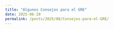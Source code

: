```yaml
---
title: "Algunos Consejos para el GRE"
date: 2025-06-20
permalink: /posts/2025/08/Consejos-para-el-GRE/
---
```

















<!-- ## Links útiles
- [Princeton Review]()
- [Kaplan]()
- [Manhattan Prep]()
- [Magoosh]()
- [ETS (Official GRE website)]()

## Información General

### ¿Qué es el GRE?

El GRE es como el hermano soberbio del examen de ingreso a la universidad. ¿Por qué soberbio? Porque es realmente muy parecido a lo que te toma cualquier ingreso, e inclusive más facil, solo que expuesto de forma pomposa para que se te complique un cachito resolverlo bien. Es básicamente una prueba que inventaron para ver si estás listo para aguantar el ritmo de un posgrado sin volverte loco en el intento (o al menos eso cuentan, en algunos años les digo. O no.).

¿Qué te van a hacer sufrir en este examen? Mirá:
- Te van a hacer escribir ensayos como si fueras el próximo Borges (esa es la parte de Escritura Analítica).
- Te van a hacer leer textos que parecen escritos por filósofos pasados de Rivotril (esa es la parte Verbal).
- Y para rematar, te van a hacer recordar toda la matemática que juraste olvidar después del secundario (esa es la parte Cuantitativa).

Todo esto en unas 2 horas, más o menos. Sí, ya sé, suena como una tortura, pero tranqui, que no es tan grave como parece.

La mayoría de las preguntas son multiple choice, así que siempre tenés una chance de acertar, incluso si estás más perdido que turista en el subte. Ahora, hablemos de puntuaciones: para las secciones de Verbal y Cuantitativa, la cosa va de 130 a 170. ¿Y sabés qué es lo loco? Que 130 no es un cero pelado. Es como si te dieran una base de "gracias por venir" solo por sentarte a hacer el examen. Ojo, esto no quiere decir que vayas a sacar 130 si contestás todo mal (ojalá fuera tan fácil, ¿no?). La cosa es más complicada, pero la buena noticia es que es muy difícil sacar menos de 140. Así que si estás teniendo un día horrible, al menos sabés que no vas a terminar con un score que dé vergüenza ajena. Y para la frutilla del postre, la parte de Escritura se califica de 0 a 6. Acá no hay puntaje de consolación, pero hey, si sabés escribir tu nombre ya estás arriba de 0, ¿no?

En resumen, el GRE es como un pasaporte para el mundo de los posgrados. Es un dolor de cabeza, sí, pero si lo manejás bien, te puede abrir un montón de puertas. Capaz hasta te divertís un poco en el proceso...

### ¿Por qué es importante?

El GRE desempeña un papel importante en el proceso de admisión a programas de posgrado, especialmente en Estados Unidos y cada vez más en otros países (esto no estoy muy seguro, pero hace algunos años comenzaron a tomarlo más en cuenta). Su importancia radica en varios factores que los comités de admisión consideran fundamentales para evaluar a los candidatos.

En primer lugar, el GRE proporciona una métrica estandarizada que permite a las instituciones comparar candidatos de diversos orígenes académicos y geográficos. Esta estandarización es particularmente valiosa dado que los sistemas educativos y los métodos de evaluación varían significativamente entre países e incluso entre instituciones dentro de un mismo país. Así, el GRE actúa como un "nivelador del campo de juego", ofreciendo a todos los aspirantes la oportunidad de demostrar sus habilidades en igualdad de condiciones.

Además, el GRE evalúa habilidades consideradas esenciales para el éxito en estudios de posgrado, como el razonamiento analítico, el pensamiento crítico y la capacidad de comunicación escrita. Estas competencias son altamente valoradas en el ámbito académico avanzado, donde la investigación, el análisis y la expresión clara de ideas complejas son fundamentales.

Para muchas instituciones, el GRE sirve como un filtro inicial en el proceso de selección. Un buen puntaje puede destacar una aplicación, especialmente en campos muy competitivos o en programas de élite donde el número de solicitantes supera ampliamente las plazas disponibles. En algunos casos, un puntaje sobresaliente en el GRE puede compensar otras áreas menos fuertes en la aplicación de un estudiante, como un promedio académico algo menor.

Es importante notar que el GRE no solo influye en las decisiones de admisión, sino que también puede ser un factor determinante en la asignación de ayuda financiera y becas. Muchas instituciones utilizan los puntajes del GRE como parte de sus criterios para otorgar apoyo económico, lo que puede ser crucial para muchos estudiantes que buscan financiar sus estudios de posgrado.

En resumen, aunque el GRE es solo una parte del proceso de admisión, su importancia no debe subestimarse. Proporciona a las instituciones una herramienta valiosa para evaluar a los candidatos y a los estudiantes una oportunidad para destacarse en un campo altamente competitivo. Prepararse adecuadamente para el GRE puede abrir puertas a oportunidades educativas y profesionales significativas, haciendo que el esfuerzo invertido en el examen sea una inversión valiosa en el futuro académico y profesional de un individuo.

## Preparación

### ¿Cómo prepararse?
1. [Paso 1]
2. [Paso 2]
3. [Paso 3]

### ¿Cuánto tiempo se necesita?
[Estimación del tiempo de preparación recomendado]

### ¿Cuánto cuesta?
- Costo del examen: [precio]
- Materiales de estudio: [rango de precios]
- Cursos de preparación (opcional): [rango de precios]

## El Examen

### ¿Cómo se rinde?
[Descripción del proceso de rendición del examen]

### ¿Cómo se califica?
[Explicación del sistema de calificación]

### ¿Cómo se envían los resultados?
[Proceso de envío de resultados a las universidades]

### ¿Cómo se interpretan los resultados?
[Guía para entender las puntuaciones]

## Universidades y el GRE

### ¿Qué universidades lo piden?
[Lista o descripción general de universidades que requieren el GRE]

### ¿Qué universidades no lo piden?
[Lista o descripción general de universidades que no requieren el GRE]

## Estrategias según tu puntuación

### GRE Quant
- **¿Qué hago si me saqué más de 167?**: [Recomendaciones]
- **¿Qué hago si me saqué 165 o 166?**: [Recomendaciones]
- **¿Qué hago si me saqué menos de 165?**: [Recomendaciones]

### GRE Verbal
[Recomendaciones generales para la sección verbal]

### Analytical Writing
[Importancia y recomendaciones para esta sección]

## ¿Qué hacer si te fue mal en el GRE?
[Consejos y opciones para quienes obtuvieron una puntuación baja]

## Últimas recomendaciones
- [Recomendación 1]
- [Recomendación 2]
- [Recomendación 3] -->
